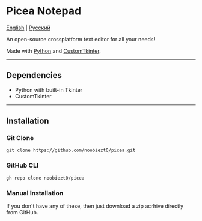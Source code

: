 # Picea Notepad

[English](./README.md) | [Русский](./readme/ru.md)

An open-source crossplatform text editor for all your needs!

Made with [Python](https://www.python.org/) and [CustomTkinter](https://customtkinter.tomschimansky.com/).

***

## Dependencies

* Python with built-in Tkinter
* CustomTkinter

***

## Installation

### Git Clone

`git clone https://github.com/noobiezt0/picea.git`

### GitHub CLI

`gh repo clone noobiezt0/picea`

### Manual Installation

If you don't have any of these, then just download a zip acrhive directly from GitHub.
